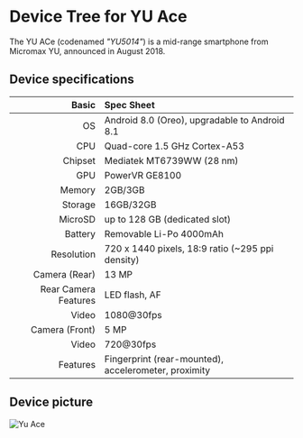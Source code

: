 Device Tree for YU Ace
===========================================

The YU ACe (codenamed _"YU5014"_) is a mid-range smartphone from Micromax YU, announced in August 2018.	
 
## Device specifications

Basic   | Spec Sheet
-------:|:-------------------------
OS	| Android 8.0 (Oreo), upgradable to Android 8.1	
CPU     | Quad-core 1.5 GHz Cortex-A53
Chipset | Mediatek MT6739WW (28 nm)
GPU     | PowerVR GE8100
Memory  | 2GB/3GB
Storage | 16GB/32GB
MicroSD | up to 128 GB (dedicated slot)
Battery | Removable Li-Po 4000mAh
Resolution | 720 x 1440 pixels, 18:9 ratio (~295 ppi density)
Camera (Rear)  | 13 MP
Rear Camera Features | LED flash, AF
Video	| 1080@30fps	
Camera (Front)  | 5 MP
Video   | 720@30fps	
Features| Fingerprint (rear-mounted), accelerometer, proximity	

## Device picture

![Yu Ace](https://www.91-img.com/gallery_images_uploads/3/c/3c56f28d536808a6c1dafb9bb732b2b1e04a0e12.jpg "Yu Ace")
